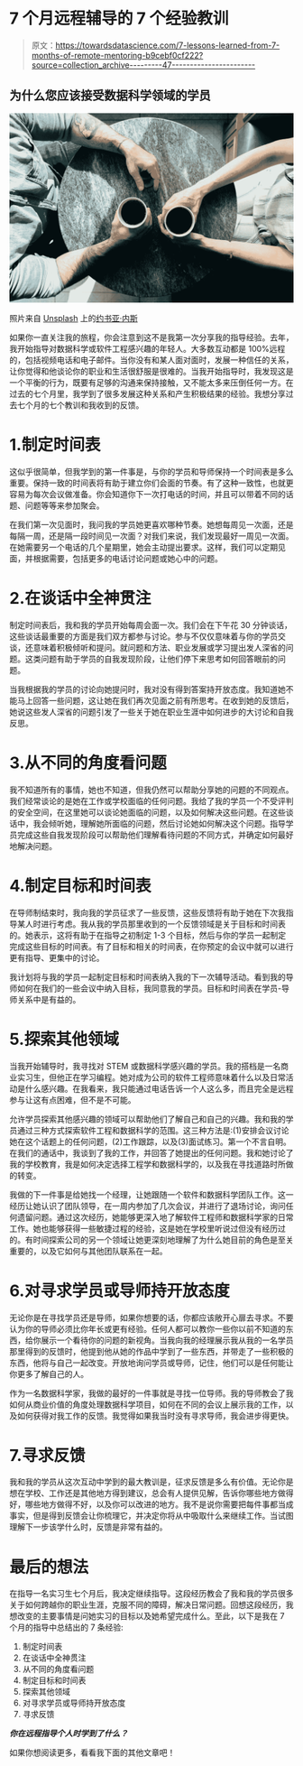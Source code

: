# 7 个月远程辅导的 7 个经验教训

> 原文：<https://towardsdatascience.com/7-lessons-learned-from-7-months-of-remote-mentoring-b9cebf0cf222?source=collection_archive---------47----------------------->

## 为什么您应该接受数据科学领域的学员

![](img/524697723a5b97ee1cf8b156de6b7a1a.png)

照片来自 [Unsplash](https://unsplash.com/) 上的[约书亚·内斯](https://unsplash.com/@theexplorerdad)

如果你一直关注我的旅程，你会注意到这不是我第一次分享我的指导经验。去年，我开始指导对数据科学或软件工程感兴趣的年轻人。大多数互动都是 100%远程的，包括视频电话和电子邮件。当你没有和某人面对面时，发展一种信任的关系，让你觉得和他谈论你的职业和生活很舒服是很难的。当我开始指导时，我发现这是一个平衡的行为，既要有足够的沟通来保持接触，又不能太多来压倒任何一方。在过去的七个月里，我学到了很多发展这种关系和产生积极结果的经验。我想分享过去七个月的七个教训和我收到的反馈。

# 1.制定时间表

这似乎很简单，但我学到的第一件事是，与你的学员和导师保持一个时间表是多么重要。保持一致的时间表将有助于建立你们会面的节奏。有了这种一致性，也就更容易为每次会议做准备。你会知道你下一次打电话的时间，并且可以带着不同的话题、问题等等来参加聚会。

在我们第一次见面时，我问我的学员她更喜欢哪种节奏。她想每周见一次面，还是每隔一周，还是隔一段时间见一次面？对我们来说，我们发现最好一周见一次面。在她需要另一个电话的几个星期里，她会主动提出要求。这样，我们可以定期见面，并根据需要，包括更多的电话讨论问题或她心中的问题。

# 2.在谈话中全神贯注

制定时间表后，我和我的学员开始每周会面一次。我们会在下午花 30 分钟谈话，这些谈话最重要的方面是我们双方都参与讨论。参与不仅仅意味着与你的学员交谈，还意味着积极倾听和提问。就问题和方法、职业发展或学习提出发人深省的问题。这类问题有助于学员的自我发现阶段，让他们停下来思考如何回答眼前的问题。

当我根据我的学员的讨论向她提问时，我对没有得到答案持开放态度。我知道她不能马上回答一些问题，这让她在我们再次见面之前有所思考。在收到她的反馈后，她说这些发人深省的问题引发了一些关于她在职业生涯中如何进步的大讨论和自我反思。

# 3.从不同的角度看问题

我不知道所有的事情，她也不知道，但我仍然可以帮助分享她的问题的不同观点。我们经常谈论的是她在工作或学校面临的任何问题。我给了我的学员一个不受评判的安全空间，在这里她可以谈论她面临的问题，以及如何解决这些问题。在这些谈话中，我会倾听她，理解她所面临的问题，然后讨论她如何解决这个问题。指导学员完成这些自我发现阶段可以帮助他们理解看待问题的不同方式，并确定如何最好地解决问题。

# 4.制定目标和时间表

在导师制结束时，我向我的学员征求了一些反馈，这些反馈将有助于她在下次我指导某人时进行考虑。我从我的学员那里收到的一个反馈领域是关于目标和时间表的。她表示，这将有助于在指导之初制定 1-3 个目标，然后与你的学员一起制定完成这些目标的时间表。有了目标和相关的时间表，在你预定的会议中就可以进行更有指导、更集中的讨论。

我计划将与我的学员一起制定目标和时间表纳入我的下一次辅导活动。看到我的导师如何在我们的一些会议中纳入目标，我同意我的学员。目标和时间表在学员-导师关系中是有益的。

# 5.探索其他领域

当我开始辅导时，我寻找对 STEM 或数据科学感兴趣的学员。我的搭档是一名商业实习生，但他正在学习编程。她对成为公司的软件工程师意味着什么以及日常活动是什么感兴趣。在我看来，我只能通过电话告诉一个人这么多，而且完全是远程参与让这有点困难，但不是不可能。

允许学员探索其他感兴趣的领域可以帮助他们了解自己和自己的兴趣。我和我的学员通过三种方式探索软件工程和数据科学的范围。这三种方法是:(1)安排会议讨论她在这个话题上的任何问题，(2)工作跟踪，以及(3)面试练习。第一个不言自明。在我们的通话中，我谈到了我的工作，并回答了她提出的任何问题。我和她讨论了我的学校教育，我是如何决定选择工程学和数据科学的，以及我在寻找道路时所做的转变。

我做的下一件事是给她找一个经理，让她跟随一个软件和数据科学团队工作。这一经历让她认识了团队领导，在一周内参加了几次会议，并进行了退场讨论，询问任何遗留问题。通过这次经历，她能够更深入地了解软件工程师和数据科学家的日常工作。她也能够获得一些敏捷过程的经验，这是她在学校里听说过但没有经历过的。有时间探索公司的另一个领域让她更深刻地理解了为什么她目前的角色是至关重要的，以及它如何与其他团队联系在一起。

# 6.对寻求学员或导师持开放态度

无论你是在寻找学员还是导师，如果你想要的话，你都应该敞开心扉去寻求。不要认为你的导师必须比你年长或更有经验。任何人都可以教你一些你以前不知道的东西，给你展示一个看待你的问题的新视角。当我向我的经理展示我从我的一名学员那里得到的反馈时，他提到他从她的作品中学到了一些东西，并带走了一些积极的东西，他将与自己一起改变。开放地询问学员或导师，记住，他们可以是任何能让你更多了解自己的人。

作为一名数据科学家，我做的最好的一件事就是寻找一位导师。我的导师教会了我如何从商业价值的角度处理数据科学项目，如何在不同的会议上展示我的工作，以及如何获得对我工作的反馈。我觉得如果我当时没有寻求导师，我会进步得更快。

# 7.寻求反馈

我和我的学员从这次互动中学到的最大教训是，征求反馈是多么有价值。无论你是想在学校、工作还是其他地方得到建议，总会有人提供见解，告诉你哪些地方做得好，哪些地方做得不好，以及你可以改进的地方。我不是说你需要把每件事都当成事实，但是得到反馈会让你梳理它，并决定你将从中吸取什么来继续工作。当试图理解下一步该学什么时，反馈是非常有益的。

# 最后的想法

在指导一名实习生七个月后，我决定继续指导。这段经历教会了我和我的学员很多关于如何跨越你的职业生涯，克服不同的障碍，解决日常问题。回想这段经历，我想改变的主要事情是问她实习的目标以及她希望完成什么。至此，以下是我在 7 个月的指导中总结出的 7 条经验:

1.  制定时间表
2.  在谈话中全神贯注
3.  从不同的角度看问题
4.  制定目标和时间表
5.  探索其他领域
6.  对寻求学员或导师持开放态度
7.  寻求反馈

***你在远程指导个人时学到了什么？***

如果你想阅读更多，看看我下面的其他文章吧！

</the-lazy-mindset-of-effective-data-scientists-how-automation-can-help-fbb48a9c9212>  </top-3-challenges-with-starting-out-as-a-data-scientist-705757a6fc09>  </why-you-need-a-data-science-mentor-in-2021-f2ca7372c7a7> 
